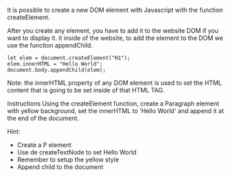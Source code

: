 It is possible to create a new DOM element with Javascript with the function createElement.

After you create any element, you have to add it to the website DOM if you want to display it. it inside of the website, to add the element to the DOM we use the function appendChild.

    let elem = document.createElement("H1");
    elem.innerHTML = "Hello World";
    document.body.appendChild(elem);


Note: the innerHTML property of any DOM element is used to set the HTML content that is going to be set inside of that HTML TAG.

Instructions
Using the createElement function, create a Paragraph element with yellow background, set the innerHTML to 'Hello World' and append it at the end of the document.

Hint:
- Create a P element
- Use de createTextNode to set Hello World
- Remember to setup the yellow style
- Append child to the document